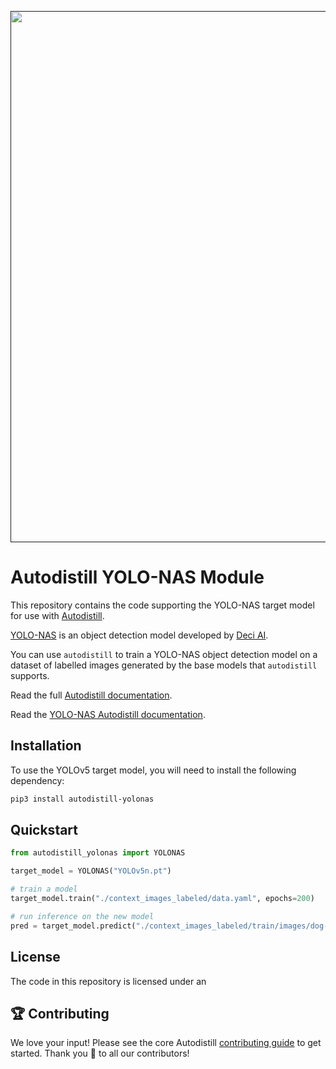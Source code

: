 <div align="center">
  <p>
    <a align="center" href="" target="_blank">
      <img
        width="850"
        src="https://media.roboflow.com/open-source/autodistill/autodistill-banner.png"
      >
    </a>
  </p>
</div>

# Autodistill YOLO-NAS Module

This repository contains the code supporting the YOLO-NAS target model for use with [Autodistill](https://github.com/autodistill/autodistill).

[YOLO-NAS](https://github.com/Deci-AI/super-gradients/blob/master/YOLONAS.md) is an object detection model developed by [Deci AI](https://deci.ai/).

You can use `autodistill` to train a YOLO-NAS object detection model on a dataset of labelled images generated by the base models that `autodistill` supports.

Read the full [Autodistill documentation](https://autodistill.github.io/autodistill/).

Read the [YOLO-NAS Autodistill documentation](https://autodistill.github.io/autodistill/target_models/yolonas/).

## Installation

To use the YOLOv5 target model, you will need to install the following dependency:

```bash
pip3 install autodistill-yolonas
```

## Quickstart

```python
from autodistill_yolonas import YOLONAS

target_model = YOLONAS("YOLOv5n.pt")

# train a model
target_model.train("./context_images_labeled/data.yaml", epochs=200)

# run inference on the new model
pred = target_model.predict("./context_images_labeled/train/images/dog-7.jpg", conf=0.01)
```

## License

The code in this repository is licensed under an 

## 🏆 Contributing

We love your input! Please see the core Autodistill [contributing guide](https://github.com/autodistill/autodistill/blob/main/CONTRIBUTING.md) to get started. Thank you 🙏 to all our contributors!